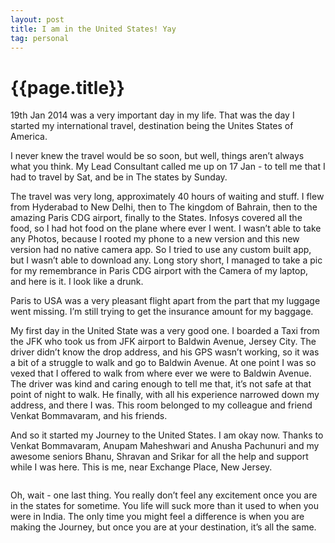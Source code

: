 ```yaml
---
layout: post
title: I am in the United States! Yay
tag: personal
--- 
```




 {{page.title}}
======================================================




<p>19th Jan 2014 was a very important day in my life. That was the day I started my international travel, destination being the Unites States of America.</p>

<p>I never knew the travel would be so soon, but well, things aren&#8217;t always what you think. My Lead Consultant called me up on 17 Jan - to tell me that I had to travel by Sat, and be in The states by Sunday.</p>

<p>The travel was very long, approximately 40 hours of waiting and stuff. I flew from Hyderabad to New Delhi, then to The kingdom of Bahrain, then to the amazing Paris CDG airport, finally to the States. Infosys covered all the food, so I had hot food on the plane where ever I went. I wasn&#8217;t able to take any Photos, because I rooted my phone to a new version and this new version had no native camera app. So I tried to use any custom built app, but I wasn&#8217;t able to download any. Long story short, I managed to take a pic for my remembrance in Paris CDG airport with the Camera of my laptop, and here is it. I look like a drunk.
<img src="https://31.media.tumblr.com/7a5fb832b2f99fcbf096b62c9837f65d/tumblr_inline_n0ym0zq7Ts1r7tery.jpg" alt=""/></p>

<p>Paris to USA was a very pleasant flight apart from the part that my luggage went missing. I&#8217;m still trying to get the insurance amount for my baggage.</p>

<p>My first day in the United State was a very good one. I boarded a Taxi from the JFK who took us from JFK airport to Baldwin Avenue, Jersey City. The driver didn&#8217;t know the drop address, and his GPS wasn&#8217;t working, so it was a bit of a struggle to walk and go to Baldwin Avenue. At one point I was so vexed that I offered to walk from where ever we were to Baldwin Avenue. The driver was kind and caring enough to tell me that, it&#8217;s not safe at that point of night to walk. He finally, with all his experience narrowed down my address, and there I was. This room belonged to my colleague and friend Venkat Bommavaram, and his friends.</p>

<p>And so it started my Journey to the United States. I am okay now. Thanks to  Venkat Bommavaram, Anupam Maheshwari and Anusha Pachunuri and my awesome seniors Bhanu, Shravan and Srikar for all the help and support while I was here. This is me, near Exchange Place, New Jersey.</p>

<p><img src="https://31.media.tumblr.com/0bee19507e6ba44874bbd88c1b821fef/tumblr_inline_n0ymapPnIc1r7tery.jpg" alt=""/></p>

<p>Oh, wait - one last thing. You really don&#8217;t feel any excitement once you are in the states for sometime. You life will suck more than it used to when you were in India. The only time you might feel a difference is when you are making the Journey, but once you are at your destination, it&#8217;s all the same.</p>